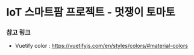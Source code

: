 # IoT 스마트팜 프로젝트 - 멋쟁이 토마토

### 참고 링크

- Vuetify color : <https://vuetifyjs.com/en/styles/colors/#material-colors>
